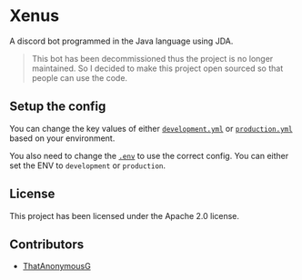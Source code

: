 # Xenus
A discord bot programmed in the Java language using JDA.

> This bot has been decommissioned thus the project is no longer maintained.
So I decided to make this project open sourced so that people can use the code.

## Setup the config

You can change the key values of either 
[`development.yml`](https://github.com/Vortek-Academy/Xenus/blob/master/src/main/resources/development.yml) or 
[`production.yml`](https://github.com/Vortek-Academy/Xenus/blob/master/src/main/resources/production.yml) based on your 
environment.

You also need to change the [`.env`](https://github.com/ThatAnonymousG/Xenus/blob/master/src/main/resources/.env) to 
use the correct config. You can either set the ENV to `development` or `production`.

## License

This project has been licensed under the Apache 2.0 license.

## Contributors

- [ThatAnonymousG](https://thatanonymous.me/)